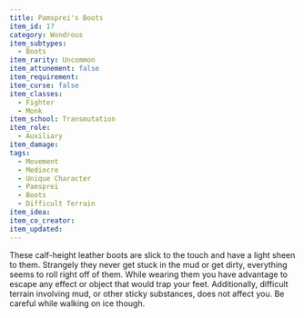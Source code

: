 ```yaml
---
title: Pamsprei's Boots
item_id: 17
category: Wondrous
item_subtypes:
  - Boots
item_rarity: Uncommon
item_attunement: false
item_requirement:
item_curse: false
item_classes:
  - Fighter
  - Monk
item_school: Transmutation
item_role:
  - Auxiliary
item_damage:
tags:
  - Movement
  - Mediocre
  - Unique Character
  - Pamsprei
  - Boots
  - Difficult Terrain
item_idea:
item_co_creator:
item_updated:
---
```


These calf-height leather boots are slick to the touch and have a light sheen to them. Strangely they never get stuck in the mud or get dirty, everything seems to roll right off of them. While wearing them you have advantage to escape any effect or object that would trap your feet. Additionally, difficult terrain involving mud, or other sticky substances, does not affect you. Be careful while walking on ice though.
